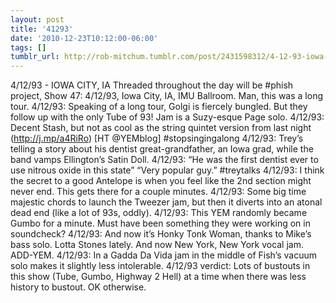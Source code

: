 ```yaml
---
layout: post
title: '41293'
date: '2010-12-23T10:12:00-06:00'
tags: []
tumblr_url: http://rob-mitchum.tumblr.com/post/2431598312/4-12-93-iowa-city-ia-threaded-throughout-the
---
```


4/12/93 - IOWA CITY, IA
Threaded throughout the day will be #phish project, Show 47: 4/12/93, Iowa City, IA, IMU Ballroom. Man, this was a long tour.
4/12/93: Speaking of a long tour, Golgi is fiercely bungled. But they follow up with the only Tube of 93! Jam is a Suzy-esque Page solo.
4/12/93: Decent Stash, but not as cool as the string quintet version from last night (http://j.mp/a4RiRo) [HT @YEMblog] #stopsingingalong
4/12/93: Trey’s telling a story about his dentist great-grandfather, an Iowa grad, while the band vamps Ellington’s Satin Doll.
4/12/93: “He was the first dentist ever to use nitrous oxide in this state” <wild cheers> “Very popular guy.” #treytalks
4/12/93: I think the secret to a good Antelope is when you feel like the 2nd section might never end. This gets there for a couple minutes.
4/12/93: Some big time majestic chords to launch the Tweezer jam, but then it diverts into an atonal dead end (like a lot of 93s, oddly).
4/12/93: This YEM randomly became Gumbo for a minute. Must have been something they were working on in soundcheck?
4/12/93: And now it’s Honky Tonk Woman, thanks to Mike’s bass solo. Lotta Stones lately. And now New York, New York vocal jam. ADD-YEM.
4/12/93: In a Gadda Da Vida jam in the middle of Fish’s vacuum solo makes it slightly less intolerable.
4/12/93 verdict: Lots of bustouts in this show (Tube, Gumbo, Highway 2 Hell) at a time when there was less history to bustout. OK otherwise.
